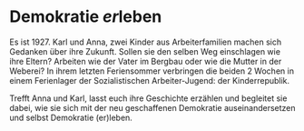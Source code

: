 # Demokratie *er*leben

Es ist 1927. Karl und Anna, zwei Kinder aus Arbeiterfamilien machen sich
Gedanken über ihre Zukunft. Sollen sie den selben Weg einschlagen wie
ihre Eltern? Arbeiten wie der Vater im Bergbau oder wie die Mutter in
der Weberei? In ihrem letzten Feriensommer verbringen die beiden 2
Wochen in einem Ferienlager der Sozialistischen Arbeiter-Jugend: der
Kinderrepublik.

Trefft Anna und Karl, lasst euch ihre Geschichte erzählen und begleitet
sie dabei, wie sie sich mit der neu geschaffenen Demokratie
auseinandersetzen und selbst Demokratie (er)leben.